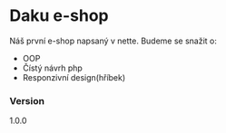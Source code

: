 # Daku e-shop

Náš první e-shop napsaný v nette. Budeme se snažit o:

  - OOP
  - Čístý návrh php
  - Responzivní design(hříbek)


### Version
1.0.0